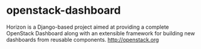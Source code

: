 # openstack-dashboard
Horizon is a Django-based project aimed at providing a complete OpenStack Dashboard along with an extensible framework for building new dashboards from reusable components. http://openstack.org
